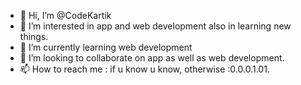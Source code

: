 - 👋 Hi, I’m @CodeKartik
- 👀 I’m interested in app and web development also in learning new things.
- 🌱 I’m currently learning web development
- 💞️ I’m looking to collaborate on app as well as web development.
- 📫 How to reach me : if u know u know, otherwise :0.0.0.1.01.

<!---
CodeKartik/CodeKartik is a ✨ special ✨ repository because its `README.md` (this file) appears on your GitHub profile.
You can click the Preview link to take a look at your changes.
--->
